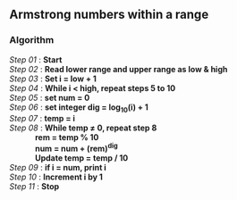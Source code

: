 ## Armstrong numbers within a range

### Algorithm

*Step 01* : **Start**\
*Step 02* : **Read lower range and upper range as low & high**\
*Step 03* : **Set i = low + 1**\
*Step 04* : **While i &lt; high, repeat steps 5 to 10**\
*Step 05* : **set num = 0**\
*Step 06* : **set integer dig = log<sub>10</sub>(i) + 1**\
*Step 07* : **temp = i**\
*Step 08* : **While temp &#8800; 0, repeat step 8**\
&emsp;&emsp;&emsp; **rem = temp % 10**\
&emsp;&emsp;&emsp; **num = num + (rem)<sup>dig</sup>**\
&emsp;&emsp;&emsp; **Update temp = temp / 10**\
*Step 09* : **if i = num, print i**\
*Step 10* : **Increment i by 1**\
*Step 11* : **Stop**
